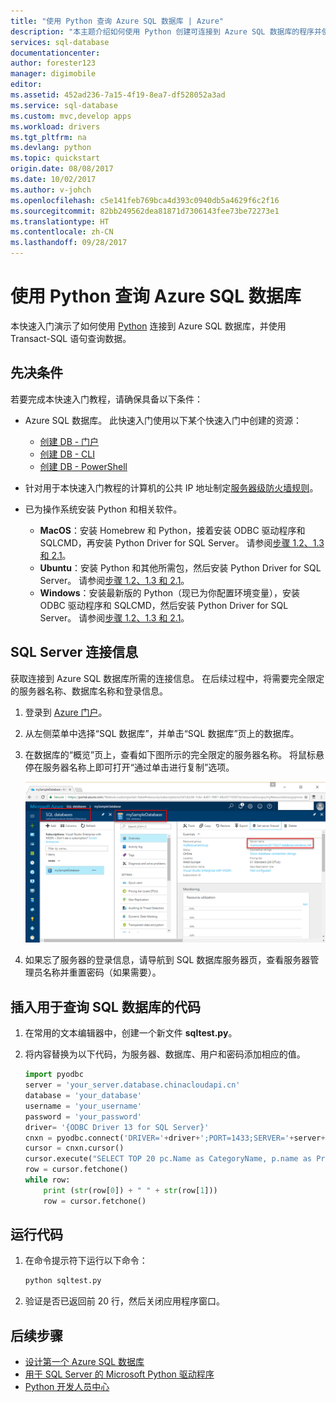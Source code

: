 ```yaml
---
title: "使用 Python 查询 Azure SQL 数据库 | Azure"
description: "本主题介绍如何使用 Python 创建可连接到 Azure SQL 数据库的程序并使用 Transact-SQL 语句对其进行查询。"
services: sql-database
documentationcenter: 
author: forester123
manager: digimobile
editor: 
ms.assetid: 452ad236-7a15-4f19-8ea7-df528052a3ad
ms.service: sql-database
ms.custom: mvc,develop apps
ms.workload: drivers
ms.tgt_pltfrm: na
ms.devlang: python
ms.topic: quickstart
origin.date: 08/08/2017
ms.date: 10/02/2017
ms.author: v-johch
ms.openlocfilehash: c5e141feb769bca4d393c0940db5a4629f6c2f16
ms.sourcegitcommit: 82bb249562dea81871d7306143fee73be72273e1
ms.translationtype: HT
ms.contentlocale: zh-CN
ms.lasthandoff: 09/28/2017
---
```

# <a name="use-python-to-query-an-azure-sql-database"></a>使用 Python 查询 Azure SQL 数据库

 本快速入门演示了如何使用 [Python](https://python.org) 连接到 Azure SQL 数据库，并使用 Transact-SQL 语句查询数据。

## <a name="prerequisites"></a>先决条件

若要完成本快速入门教程，请确保具备以下条件：

- Azure SQL 数据库。 此快速入门使用以下某个快速入门中创建的资源： 

   - [创建 DB - 门户](sql-database-get-started-portal.md)
   - [创建 DB - CLI](sql-database-get-started-cli.md)
   - [创建 DB - PowerShell](sql-database-get-started-powershell.md)

- 针对用于本快速入门教程的计算机的公共 IP 地址制定[服务器级防火墙规则](sql-database-get-started-portal.md#create-a-server-level-firewall-rule)。

- 已为操作系统安装 Python 和相关软件。

    - **MacOS**：安装 Homebrew 和 Python，接着安装 ODBC 驱动程序和 SQLCMD，再安装 Python Driver for SQL Server。 请参阅[步骤 1.2、1.3 和 2.1](https://www.microsoft.com/sql-server/developer-get-started/python/mac/)。
    - **Ubuntu**：安装 Python 和其他所需包，然后安装 Python Driver for SQL Server。 请参阅[步骤 1.2、1.3 和 2.1](https://www.microsoft.com/sql-server/developer-get-started/python/ubuntu/)。
    - **Windows**：安装最新版的 Python（现已为你配置环境变量），安装 ODBC 驱动程序和 SQLCMD，然后安装 Python Driver for SQL Server。 请参阅[步骤 1.2、1.3 和 2.1](https://www.microsoft.com/sql-server/developer-get-started/python/windows/)。 

## <a name="sql-server-connection-information"></a>SQL Server 连接信息

获取连接到 Azure SQL 数据库所需的连接信息。 在后续过程中，将需要完全限定的服务器名称、数据库名称和登录信息。

1. 登录到 [Azure 门户](https://portal.azure.cn/)。
2. 从左侧菜单中选择“SQL 数据库”，并单击“SQL 数据库”页上的数据库。 
3. 在数据库的“概览”页上，查看如下图所示的完全限定的服务器名称。 将鼠标悬停在服务器名称上即可打开“通过单击进行复制”选项。  

   ![server-name](./media/sql-database-connect-query-dotnet/server-name.png) 

4. 如果忘了服务器的登录信息，请导航到 SQL 数据库服务器页，查看服务器管理员名称并重置密码（如果需要）。     
   
## <a name="insert-code-to-query-sql-database"></a>插入用于查询 SQL 数据库的代码 

1. 在常用的文本编辑器中，创建一个新文件 **sqltest.py**。  

2. 将内容替换为以下代码，为服务器、数据库、用户和密码添加相应的值。
    ```Python
    import pyodbc
    server = 'your_server.database.chinacloudapi.cn'
    database = 'your_database'
    username = 'your_username'
    password = 'your_password'
    driver= '{ODBC Driver 13 for SQL Server}'
    cnxn = pyodbc.connect('DRIVER='+driver+';PORT=1433;SERVER='+server+';PORT=1443;DATABASE='+database+';UID='+username+';PWD='+ password)
    cursor = cnxn.cursor()
    cursor.execute("SELECT TOP 20 pc.Name as CategoryName, p.name as ProductName FROM [SalesLT].[ProductCategory] pc JOIN [SalesLT].[Product] p ON pc.productcategoryid = p.productcategoryid")
    row = cursor.fetchone()
    while row:
        print (str(row[0]) + " " + str(row[1]))
        row = cursor.fetchone()
    ```

## <a name="run-the-code"></a>运行代码

1. 在命令提示符下运行以下命令：
    ```Python
    python sqltest.py
    ```

2. 验证是否已返回前 20 行，然后关闭应用程序窗口。

## <a name="next-steps"></a>后续步骤

- [设计第一个 Azure SQL 数据库](sql-database-design-first-database.md)
- [用于 SQL Server 的 Microsoft Python 驱动程序](https://docs.microsoft.com/sql/connect/python/python-driver-for-sql-server/)
- [Python 开发人员中心](/develop/python/)

